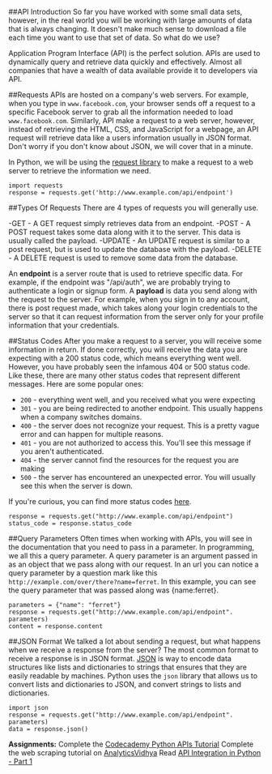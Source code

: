 ##API Introduction
So far you have worked with some small data sets, however, in the real world you will be working with large amounts of data that is always changing. It doesn't make much sense to download a file each time you want to use that set of data. So what do we use?

Application Program Interface (API) is the perfect solution. APIs are used to dynamically query and retrieve data quickly and effectively. Almost all companies that have a wealth of data available provide it to developers via API.

##Requests
APIs are hosted on a company's web servers. For example, when you type in `www.facebook.com`, your browser sends off a request to a specific Facebook server to grab all the information needed to load `www.facebook.com`. Similarly, API make a request to a web server, however, instead of retrieving the HTML, CSS, and JavaScript for a webpage, an API request will retrieve data like a users information usually in JSON format. Don't worry if you don't know about JSON, we will cover that in a minute.

In Python, we will be using the [request library](http://docs.python-requests.org/en/master/) to make a request to a web server to retrieve the information we need.

```
import requests
response = requests.get('http://www.example.com/api/endpoint')
```

##Types Of Requests
There are 4 types of requests you will generally use.

-GET - A GET request simply retrieves data from an endpoint.
-POST - A POST request takes some data along with it to the server. This data is usually called the payload.
-UPDATE - An UPDATE request is similar to a post request, but is used to update the database with the payload.
-DELETE - A DELETE request is used to remove some data from the database.

An **endpoint** is a server route that is used to retrieve specific data. For example, if the endpoint was "/api/auth", we are probably trying to authenticate a login or signup form. A **payload** is data you send along with the request to the server. For example, when you sign in to any account, there is post request made, which takes along your login credentials to the server so that it can request information from the server only for your profile information that your credentials.

##Status Codes
After you make a request to a server, you will receive some information in return. If done correctly, you will receive the data you are expecting with a 200 status code, which means everything went well. However, you have probably seen the infamous 404 or 500 status code. Like these, there are many other status codes that represent different messages. Here are some popular ones:

- `200` - everything went well, and you received what you were expecting
- `301` - you are being redirected to another endpoint. This usually happens when a company switches domains.
- `400` - the server does not recognize your request. This is a pretty vague error and can happen for multiple reasons.
- `401` - you are not authorized to access this. You'll see this message if you aren't authenticated.
- `404` - the server cannot find the resources for the request you are making
- `500` - the server has encountered an unexpected error. You will usually see this when the server is down.  

If you're curious, you can find more status codes [here](https://www.w3.org/Protocols/HTTP/HTRESP.html).

```
response = requests.get("http://www.example.com/api/endpoint")
status_code = response.status_code
```


##Query Parameters
Often times when working with APIs, you will see in the documentation that you need to pass in a parameter. In programming, we all this a query parameter. A query parameter is an argument passed in as an object that we pass along with our request. In an url you can notice a query parameter by a question mark like this `http://example.com/over/there?name=ferret`. In this example, you can see the query parameter that was passed along was {name:ferret}.

```
parameters = {"name": "ferret"}
response = requests.get("http://www.example.com/api/endpoint". parameters)
content = response.content
```


##JSON Format
We talked a lot about sending a request, but what happens when we receive a response from the server? The most common format to receive a response is in JSON format. [JSON](http://json.org/) is way to encode data structures like lists and dictionaries to strings that ensures that they are easily readable by machines. Python uses the `json` library that allows us to convert lists and dictionaries to JSON, and convert strings to lists and dictionaries.

```
import json
response = requests.get("http://www.example.com/api/endpoint". parameters)
data = response.json()
```

**Assignments:**
Complete the [Codecademy Python APIs Tutorial](https://www.codecademy.com/courses/python-intermediate-en-6zbLp/0/1)
Complete the web scraping tutorial on [AnalyticsVidhya](https://www.analyticsvidhya.com/blog/2015/10/beginner-guide-web-scraping-beautiful-soup-python/)
Read [API Integration in Python - Part 1](https://realpython.com/blog/python/api-integration-in-python/)
